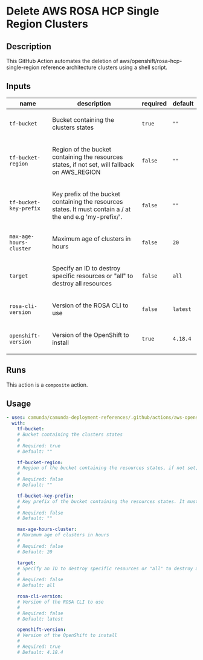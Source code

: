 # Delete AWS ROSA HCP Single Region Clusters

## Description

This GitHub Action automates the deletion of aws/openshift/rosa-hcp-single-region reference architecture clusters using a shell script.


## Inputs

| name | description | required | default |
| --- | --- | --- | --- |
| `tf-bucket` | <p>Bucket containing the clusters states</p> | `true` | `""` |
| `tf-bucket-region` | <p>Region of the bucket containing the resources states, if not set, will fallback on AWS_REGION</p> | `false` | `""` |
| `tf-bucket-key-prefix` | <p>Key prefix of the bucket containing the resources states. It must contain a / at the end e.g 'my-prefix/'.</p> | `false` | `""` |
| `max-age-hours-cluster` | <p>Maximum age of clusters in hours</p> | `false` | `20` |
| `target` | <p>Specify an ID to destroy specific resources or "all" to destroy all resources</p> | `false` | `all` |
| `rosa-cli-version` | <p>Version of the ROSA CLI to use</p> | `false` | `latest` |
| `openshift-version` | <p>Version of the OpenShift to install</p> | `true` | `4.18.4` |


## Runs

This action is a `composite` action.

## Usage

```yaml
- uses: camunda/camunda-deployment-references/.github/actions/aws-openshift-rosa-hcp-single-region-cleanup@main
  with:
    tf-bucket:
    # Bucket containing the clusters states
    #
    # Required: true
    # Default: ""

    tf-bucket-region:
    # Region of the bucket containing the resources states, if not set, will fallback on AWS_REGION
    #
    # Required: false
    # Default: ""

    tf-bucket-key-prefix:
    # Key prefix of the bucket containing the resources states. It must contain a / at the end e.g 'my-prefix/'.
    #
    # Required: false
    # Default: ""

    max-age-hours-cluster:
    # Maximum age of clusters in hours
    #
    # Required: false
    # Default: 20

    target:
    # Specify an ID to destroy specific resources or "all" to destroy all resources
    #
    # Required: false
    # Default: all

    rosa-cli-version:
    # Version of the ROSA CLI to use
    #
    # Required: false
    # Default: latest

    openshift-version:
    # Version of the OpenShift to install
    #
    # Required: true
    # Default: 4.18.4
```
